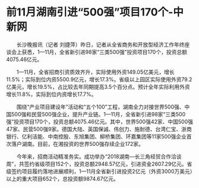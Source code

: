 # 前11月湖南引进“500强”项目170个-中新网

　　长沙晚报讯（记者 刘捷萍）昨日，记者从全省商务和开放型经济工作年终座谈会上获悉，1—11月，全省新引进98家“三类500强”投资项目170个，投资总额4075.46亿元。

　　1—11月，全省招商引资质效齐升，实际使用外资149.05亿美元，增长11.5%；实际到位内资5500.9亿元，增长17.3%。省级以上园区实际使用外资79.2亿美元，增长19.5%，占比较去年同期提高3.5个百分点。预计全年实际利用外资增长11.8%，实际到位内资增长17.7%。

　　围绕“产业项目建设年”活动和“五个100”工程，湖南全力对接世界500强、中国500强和民营500强企业，提升产业链。1—11月，全省新引进98家“三类500强”投资项目170个，投资总额4075.46亿元。其中，世界500强42家、中国500强47家、民营500强9家。德国大陆、英国保诚、伟创力、施耐德、台湾仁宝、浙商银行、亿利洁能、中南控股、东旭集团、柳桥集团、环嘉集团等11家500强企业首次落户湖南。目前，在湘投资的世界500强存续企业172家。

　　今年来，招商活动精准务实。成功举办“2018湖南—长三角经贸合作洽谈周”，共签约省级项目152个，投资总额2948.57亿元，引进资金2607.29亿元。省级签约项目履约落地进展顺利，1—11月全省新引进投资2亿元（外资3000万美元）以上的重大项目652个，总投资额9874.67亿元。
